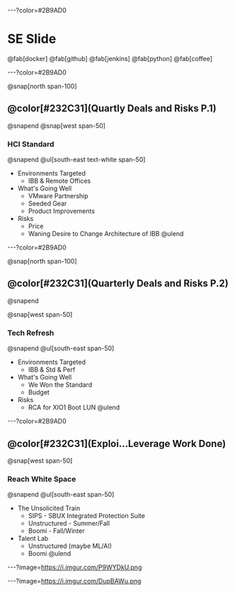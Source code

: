 ---?color=#2B9AD0
# SE Slide
@fab[docker] @fab[github] @fab[jenkins] @fab[python] @fab[coffee]

---?color=#2B9AD0

@snap[north span-100]
## @color[#232C31](Quartly Deals and Risks P.1)
@snapend
@snap[west span-50]
### HCI Standard
@snapend
@ul[south-east text-white span-50]
- Environments Targeted
  - IBB & Remote Offices
- What's Going Well
  - VMware Partnership
  - Seeded Gear
  - Product Improvements
- Risks
  - Price
  - Waning Desire to Change Architecture of IBB
@ulend

---?color=#2B9AD0

@snap[north span-100]
## @color[#232C31](Quarterly Deals and Risks P.2)
@snapend

@snap[west span-50]
### Tech Refresh
@snapend
@ul[south-east span-50]
- Environments Targeted
  - IBB & Std & Perf
- What's Going Well
  - We Won the Standard
  - Budget
- Risks
  - RCA for XIO1 Boot LUN
@ulend


---?color=#2B9AD0

## @color[#232C31](Exploi...Leverage Work Done)

@snap[west span-50]
### Reach White Space
@snapend
@ul[south-east span-50]
- The Unsolicited Train
  - SIPS - SBUX Integrated Protection Suite
  - Unstructured - Summer/Fall
  - Boomi - Fall/Winter
- Talent Lab
  - Unstructured (maybe ML/AI)
  - Boomi
@ulend

---?image=https://i.imgur.com/P9WYDkU.png


---?image=https://i.imgur.com/DupBAWu.png
